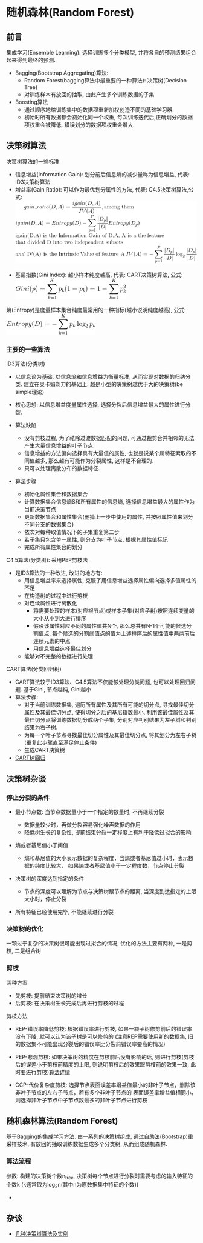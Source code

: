# 随机森林(Random Forest)

## 前言
集成学习(Ensemble Learning): 选择训练多个分类模型, 并将各自的预测结果组合起来得到最终的预测.
- Bagging(Bootstrap Aggregating)算法: 
    - Random Forest(bagging算法中最重要的一种算法): 决策树(Decision Tree)
    - 对训练样本有放回的抽取, 由此产生多个训练数据的子集
- Boosting算法
    - 通过顺序地给训练集中的数据项重新加权创造不同的基础学习器.
    - 初始时所有数据都会初始化同一个权重, 每次训练迭代后,正确划分的数据项权重会被降低, 错误划分的数据项权重会增大.

## 决策树算法
决策树算法的一些标准
- 信息增益(Information Gain): 划分前后信息熵的减少量称为信息增益, 代表: ID3决策树算法
- 增益率(Gain Ratio): 可以作为最优划分属性的方法, 代表: C4.5决策树算法,公式:
<br><center>![](MularGif/Chapter5Gif/GainRatio.gif)</center></br>
- 基尼指数(Gini Index): 越小样本纯度越高, 代表: CART决策树算法, 公式: ![](MularGif/Chapter5Gif/Gini.gif)

熵(Entropy)是度量样本集合纯度最常用的一种指标(越小说明纯度越高), 公式: ![](MularGif/Chapter5Gif/Entropy.gif)

### 主要的一些算法
ID3算法(分类树)
- 以信息论为基础, 以信息熵和信息增益为衡量标准, 从而实现对数据的归纳分类. 
    建立在奥卡姆剃刀的基础上: 越是小型的决策树越优于大的决策树(be simple理论)
    
- 核心思想: 以信息增益度量属性选择, 选择分裂后信息增益最大的属性进行分裂.

- 算法缺陷
    - 没有剪枝过程, 为了祛除过渡数据匹配的问题, 可通过裁剪合并相邻的无法产生大量信息增益的叶子节点.
    - 信息增益的方法偏向选择具有大量值的属性, 也就是说某个属特征索取的不同值越多, 
    那么越有可能作为分裂属性, 这样是不合理的.
    - 只可以处理离散分布的数据特征.

- 算法步骤
    - 初始化属性集合和数据集合
    - 计算数据集合信息熵S和所有属性的信息熵, 选择信息增益最大的属性作为当前决策节点
    - 更新数据集合和属性集合(删掉上一步中使用的属性, 并按照属性值来划分不同分支的数据集合)
    - 依次对每种取值情况下的子集重复第二步
    - 若子集只包含单一属性, 则分支为叶子节点, 根据其属性值标记
    - 完成所有属性集合的划分

C4.5算法(分类树): 采用PEP剪枝法
- 是ID3算法的一种改进, 改进的地方有:
    - 用信息增益率来选择属性, 克服了用信息增益选择属性偏向选择多值属性的不足
    - 在构造树的过程中进行剪枝
    - 对连续属性进行离散化
        - 将需要处理的样本(对应根节点)或样本子集(对应子树)按照连续变量的大小从小到大进行排序
        - 假设该属性对应不同的属性值共N个, 那么总共有N-1个可能的候选分割值点, 
        每个候选的分割阈值点的值为上述排序后的属性值中两两前后连续元素的中点
        - 用信息增益选择最佳划分
    - 能够对不完整的数据进行处理
    
CART算法(分类回归树)
- CART算法较于ID3算法、C4.5算法不仅能够处理分类问题, 也可以处理回归问题. 
基于Gini, 节点越纯, Gini越小
- 算法步骤:
    - 对于当前训练数据集, 遍历所有属性及其所有可能的切分点, 寻找最佳切分属性及其最佳切分点, 使得切分之后的基尼指数最小,
    利用该最佳属性及其最佳切分点将训练数据切分成两个子集, 分别对应判别结果为左子树和判别结果为右子树.
    - 为每一个叶子节点寻找最佳切分属性及其最佳切分点, 将其划分为左右子树(重复此步骤直至满足停止条件)
    - 生成CART决策树
- [CART树回归](Chapter9-CART-Regression.md)

## 决策树杂谈

###  停止分裂的条件
- 最小节点数: 当节点数据量小于一个指定的数量时, 不再继续分裂
    - 数据量较少时，再做分裂容易强化噪声数据的作用
    - 降低树生长的复杂性, 提前结束分裂一定程度上有利于降低过拟合的影响

- 熵或者基尼值小于阈值
    - 熵和基尼值的大小表示数据的复杂程度，当熵或者基尼值过小时，表示数据的纯度比较大，
    如果熵或者基尼值小于一定程度数，节点停止分裂
    
- 决策树的深度达到指定的条件
    - 节点的深度可以理解为节点与决策树跟节点的距离, 当深度到达指定的上限大小时，停止分裂

- 所有特征已经使用完毕, 不能继续进行分裂

### 决策树的优化
一颗过于复杂的决策树很可能出现过拟合的情况, 优化的方法主要有两种, 一是剪枝, 二是组合树

### 剪枝
两种方案
- 先剪枝: 提前结束决策树的增长
- 后剪枝: 在决策树生长完成后再进行剪枝的过程

剪枝方法
- REP-错误率降低剪枝: 根据错误率进行剪枝, 如果一颗子树修剪前后的错误率没有下降, 就可以认为该子树是可以修剪的
(注意REP需要使用新的数据集, 旧的数据集不可能出现分裂后的错误率比分裂前错误率要高的情况)

- PEP-悲观剪枝: 如果决策树的精度在剪枝前后没有影响的话, 则进行剪枝(剪枝后的误差小于剪枝前精度的上限, 
则说明剪枝后的效果跟剪枝前的效果一致, 此时要进行剪枝)[算法详情](http://www.cnblogs.com/yonghao/p/5064996.html)

- CCP-代价复杂度剪枝: 选择节点表面误差率增益值最小的非叶子节点，删除该非叶子节点的左右子节点，若有多个非叶子节点的
表面误差率增益值相同小，则选择非叶子节点中子节点数最多的非叶子节点进行剪枝


## 随机森林算法(Random Forest)
基于Bagging的集成学习方法. 由一系列的决策树组成, 通过自助法(Bootstrap)重采样技术, 有放回的抽取训练数据生成多个分类树, 
从而组成随机森林.

### 算法流程
参数: 构建的决策树个数n<sub>tree</sub>, 决策树每个节点进行分裂时需要考虑的输入特征的个数k
(k通常取为log<sub>2</sub>n(其中n为原数据集中特征的个数))

- 

## 杂谈
- [几种决策树算法及实例](http://www.cnblogs.com/yonghao/p/5122703.html)
